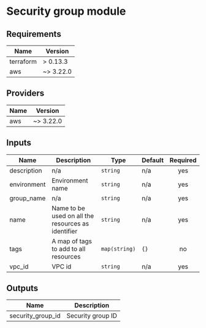 
# Security group module

## Requirements

| Name | Version |
|------|---------|
| terraform | > 0.13.3 |
| aws | ~> 3.22.0 |

## Providers

| Name | Version |
|------|---------|
| aws | ~> 3.22.0 |

## Inputs

| Name | Description | Type | Default | Required |
|------|-------------|------|---------|:--------:|
| description | n/a | `string` | n/a | yes |
| environment | Environment name | `string` | n/a | yes |
| group\_name | n/a | `string` | n/a | yes |
| name | Name to be used on all the resources as identifier | `string` | n/a | yes |
| tags | A map of tags to add to all resources | `map(string)` | `{}` | no |
| vpc\_id | VPC id | `string` | n/a | yes |

## Outputs

| Name | Description |
|------|-------------|
| security\_group\_id | Security group ID |
